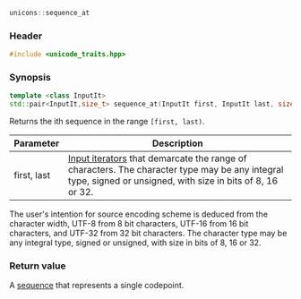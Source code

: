 ```c++
unicons::sequence_at
```

### Header

```c++
#include <unicode_traits.hpp>
```

### Synopsis
```c++
template <class InputIt>
std::pair<InputIt,size_t> sequence_at(InputIt first, InputIt last, size_t i) 
```

Returns the ith sequence in the range `[first, last)`.

Parameter   |Description
------------|------------------------------
first, last | [Input iterators](http://en.cppreference.com/w/cpp/concept/InputIterator) that demarcate the range of characters. The character type may be any integral type, signed or unsigned, with size in bits of 8, 16 or 32. 

The user's intention for source encoding scheme is deduced from the character width, UTF-8 from 8 bit characters, UTF-16 from 16 bit characters, and UTF-32 from 32 bit characters. The character type may be any integral type, signed or unsigned, with size in bits of 8, 16 or 32.

### Return value

A [sequence](sequenc) that represents a single codepoint.
